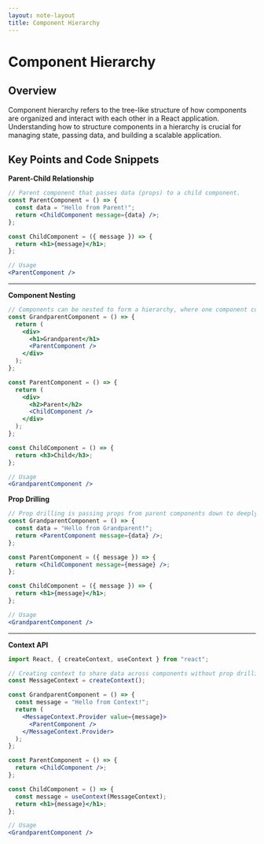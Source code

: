 ```yaml
---
layout: note-layout  
title: Component Hierarchy  
---
```


# Component Hierarchy

## Overview
Component hierarchy refers to the tree-like structure of how components are organized and interact with each other in a React application. Understanding how to structure components in a hierarchy is crucial for managing state, passing data, and building a scalable application.

## Key Points and Code Snippets

**Parent-Child Relationship**
```jsx
// Parent component that passes data (props) to a child component.
const ParentComponent = () => {
  const data = "Hello from Parent!";
  return <ChildComponent message={data} />;
};

const ChildComponent = ({ message }) => {
  return <h1>{message}</h1>;
};

// Usage
<ParentComponent />
```

---

**Component Nesting**

```jsx
// Components can be nested to form a hierarchy, where one component contains others.
const GrandparentComponent = () => {
  return (
    <div>
      <h1>Grandparent</h1>
      <ParentComponent />
    </div>
  );
};

const ParentComponent = () => {
  return (
    <div>
      <h2>Parent</h2>
      <ChildComponent />
    </div>
  );
};

const ChildComponent = () => {
  return <h3>Child</h3>;
};

// Usage
<GrandparentComponent />
```
**Prop Drilling**

```jsx
// Prop drilling is passing props from parent components down to deeply nested child components.
const GrandparentComponent = () => {
  const data = "Hello from Grandparent!";
  return <ParentComponent message={data} />;
};

const ParentComponent = ({ message }) => {
  return <ChildComponent message={message} />;
};

const ChildComponent = ({ message }) => {
  return <h1>{message}</h1>;
};

// Usage
<GrandparentComponent />
```

---

**Context API**

```jsx
import React, { createContext, useContext } from "react";

// Creating context to share data across components without prop drilling.
const MessageContext = createContext();

const GrandparentComponent = () => {
  const message = "Hello from Context!";
  return (
    <MessageContext.Provider value={message}>
      <ParentComponent />
    </MessageContext.Provider>
  );
};

const ParentComponent = () => {
  return <ChildComponent />;
};

const ChildComponent = () => {
  const message = useContext(MessageContext);
  return <h1>{message}</h1>;
};

// Usage
<GrandparentComponent />
```

